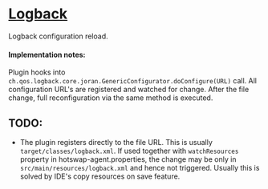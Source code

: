 [Logback](http://logback.qos.ch/)
====================================
Logback configuration reload.

#### Implementation notes:
Plugin hooks into `ch.qos.logback.core.joran.GenericConfigurator.doConfigure(URL)` call. All configuration URL's are
registered and watched for change. After the file change, full reconfiguration via the same method is executed.

## TODO:
* The plugin registers directly to the file URL. This is usually `target/classes/logback.xml`. If used together
with `watchResources` property in hotswap-agent.properties, the change may be only in
`src/main/resources/logback.xml` and hence not triggered. Usually this is solved by IDE's copy resources on save
feature.
